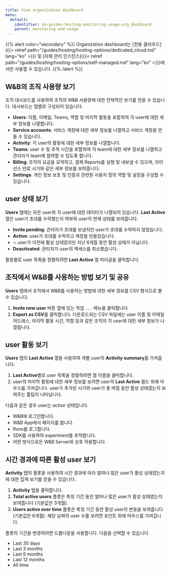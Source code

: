 ```yaml
---
title: View organization dashboard
menu:
  default:
    identifier: ko-guides-hosting-monitoring-usage-org_dashboard
    parent: monitoring-and-usage
---
```


{{% alert color="secondary" %}}
Organization dashboard는 [전용 클라우드]({{< relref path="/guides/hosting/hosting-options/dedicated_cloud.md" lang="ko" >}}) 및 [자체 관리 인스턴스]({{< relref path="/guides/hosting/hosting-options/self-managed.md" lang="ko" >}})에서만 사용할 수 있습니다.
{{% /alert %}}

## W&B의 조직 사용량 보기
조직 대시보드를 사용하여 조직의 W&B 사용량에 대한 전체적인 보기를 얻을 수 있습니다. 대시보드는 탭별로 구성되어 있습니다.

- **Users**: 이름, 이메일, Teams, 역할 및 마지막 활동을 포함하여 각 user에 대한 세부 정보를 나열합니다.
- **Service accounts**: 서비스 계정에 대한 세부 정보를 나열하고 서비스 계정을 만들 수 있습니다.
- **Activity**: 각 user의 활동에 대한 세부 정보를 나열합니다.
- **Teams**: user 수 및 추적 시간을 포함하여 각 team에 대한 세부 정보를 나열하고 관리자가 team에 참여할 수 있도록 합니다.
- **Billing**: 조직의 요금을 요약하고, 결제 Reports를 실행 및 내보낼 수 있으며, 라이선스 만료 시기와 같은 세부 정보를 보여줍니다.
- **Settings**: 개인 정보 보호 및 인증과 관련된 사용자 정의 역할 및 설정을 구성할 수 있습니다.

## user 상태 보기
**Users** 탭에는 모든 user와 각 user에 대한 데이터가 나열되어 있습니다. **Last Active** 열은 user가 초대를 수락했는지 여부와 user의 현재 상태를 보여줍니다.

* **Invite pending**: 관리자가 초대를 보냈지만 user가 초대를 수락하지 않았습니다.
* **Active**: user가 초대를 수락하고 계정을 만들었습니다.
* **-**: user가 이전에 활성 상태였지만 지난 6개월 동안 활성 상태가 아닙니다.
* **Deactivated**: 관리자가 user의 엑세스를 취소했습니다.

활동별로 user 목록을 정렬하려면 **Last Active** 열 머리글을 클릭합니다.

## 조직에서 W&B를 사용하는 방법 보기 및 공유
**Users** 탭에서 조직에서 W&B를 사용하는 방법에 대한 세부 정보를 CSV 형식으로 볼 수 있습니다.

1. **Invite new user** 버튼 옆에 있는 작업 `...` 메뉴를 클릭합니다.
2. **Export as CSV**를 클릭합니다. 다운로드되는 CSV 파일에는 user 이름 및 이메일 어드레스, 마지막 활동 시간, 역할 등과 같은 조직의 각 user에 대한 세부 정보가 나열됩니다.

## user 활동 보기
**Users** 탭의 **Last Active** 열을 사용하여 개별 user의 **Activity summary**를 가져옵니다.

1. **Last Active**별로 user 목록을 정렬하려면 열 이름을 클릭합니다.
2. user의 마지막 활동에 대한 세부 정보를 보려면 user의 **Last Active** 필드 위에 마우스를 가져갑니다. user가 추가된 시기와 user가 총 며칠 동안 활성 상태였는지 보여주는 툴팁이 나타납니다.

다음과 같은 경우 user는 _active_ 상태입니다.
- W&B에 로그인합니다.
- W&B App에서 페이지를 봅니다.
- Runs를 로그합니다.
- SDK를 사용하여 experiment를 추적합니다.
- 어떤 방식으로든 W&B Server와 상호 작용합니다.

## 시간 경과에 따른 활성 user 보기
**Activity** 탭의 플롯을 사용하여 시간 경과에 따라 얼마나 많은 user가 활성 상태였는지에 대한 집계 보기를 얻을 수 있습니다.

1. **Activity** 탭을 클릭합니다.
2. **Total active users** 플롯은 특정 기간 동안 얼마나 많은 user가 활성 상태였는지 보여줍니다 (기본값은 3개월).
3. **Users active over time** 플롯은 특정 기간 동안 활성 user의 변동을 보여줍니다 (기본값은 6개월). 해당 날짜의 user 수를 보려면 포인트 위에 마우스를 가져갑니다.

플롯의 기간을 변경하려면 드롭다운을 사용합니다. 다음을 선택할 수 있습니다.
- Last 30 days
- Last 3 months
- Last 6 months
- Last 12 months
- All time
